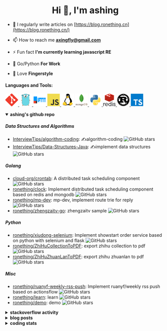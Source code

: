 <h1 align="center">Hi 👋, I'm ashing</h1>

- 📝 I regularly write articles on [https://blog.ronething.cn](https://blog.ronething.cn/)

- 📫 How to reach me **axingfly@gmail.com**

- ⚡ Fun fact **I'm currently learning javascript RE**

- 🧱 Go/Python **For Work**

- 🎸 Love **Fingerstyle**

<h4 align="left">Languages and Tools:</h4>
<p align="left"> <a href="https://git-scm.com/" target="_blank" rel="noreferrer"> <img src="./icons/git-scm-icon.svg" alt="git" width="40" height="40"/> </a> <a href="https://golang.org" target="_blank" rel="noreferrer"> <img src="./icons/go-original.svg" alt="go" width="40" height="40"/> </a> <a href="https://ifttt.com/" target="_blank" rel="noreferrer"> <img src="./icons/ifttt-ar21.svg" alt="ifttt" width="40" height="40"/> </a> <a href="https://developer.mozilla.org/en-US/docs/Web/JavaScript" target="_blank" rel="noreferrer"> <img src="./icons/javascript-original.svg" alt="javascript" width="40" height="40"/> </a> <a href="https://www.linux.org/" target="_blank" rel="noreferrer"> <img src="./icons/linux-original.svg" alt="linux" width="40" height="40"/> </a> <a href="https://www.mongodb.com/" target="_blank" rel="noreferrer"> <img src="./icons/mongodb-original-wordmark.svg" alt="mongodb" width="40" height="40"/> </a> <a href="https://www.python.org" target="_blank" rel="noreferrer"> <img src="./icons/python-original.svg" alt="python" width="40" height="40"/> </a> <a href="https://redis.io" target="_blank" rel="noreferrer"> <img src="./icons/redis-original-wordmark.svg" alt="redis" width="40" height="40"/> </a> <a href="https://www.rust-lang.org" target="_blank" rel="noreferrer"> <img src="https://raw.githubusercontent.com/devicons/devicon/master/icons/rust/rust-plain.svg" alt="rust" width="40" height="40"/> </a> <a href="https://www.typescriptlang.org/" target="_blank" rel="noreferrer"> <img src="./icons/typescript-original.svg" alt="typescript" width="40" height="40"/> </a> </p>

<details open>
  <summary><b>ashing's github repo</b></summary>

##### Data Structures and Algorithms

- [InterviewTips/algorithm-coding](https://github.com/InterviewTips/algorithm-coding): ✍️algorithm-coding  ![GitHub stars](https://img.shields.io/github/stars/InterviewTips/algorithm-coding?style=flat-square)
- [InterviewTips/Data-Structures-Java](https://github.com/InterviewTips/Data-Structures-Java): ✍️implement data structures ![GitHub stars](https://img.shields.io/github/stars/InterviewTips/Data-Structures-Java?style=flat-square)

##### Golang

- [cloud-org/crontab](https://github.com/cloud-org/crontab): A distributed task scheduling component ![GitHub stars](https://img.shields.io/github/stars/cloud-org/crontab?style=flat-square)
- [ronething/clock](https://github.com/ronething/clock): Implement distributed task scheduling component based on redis and mongodb ![GitHub stars](https://img.shields.io/github/stars/ronething/clock?style=flat-square)
- [ronething/mp-dev](https://github.com/ronething/mp-dev): mp-dev, implement route trie for reply ![GitHub stars](https://img.shields.io/github/stars/ronething/mp-dev?style=flat-square)
- [ronething/zhengzaitv-go](https://github.com/ronething/zhengzaitv-go): zhengzaitv sample ![GitHub stars](https://img.shields.io/github/stars/ronething/zhengzaitv-go?style=flat-square)

##### Python

- [ronething/xiudong-selenium](https://github.com/ronething/xiudong-selenium): Implement showstart order service based on python with selenium and flask ![GitHub stars](https://img.shields.io/github/stars/ronething/xiudong-selenium?style=flat-square)
- [ronething/ZhiHuCollectionToPDF](https://github.com/ronething/ZhiHuCollectionToPDF): export zhihu collection to pdf ![GitHub stars](https://img.shields.io/github/stars/ronething/ZhiHuCollectionToPDF?style=flat-square)
- [ronething/ZhiHuZhuanLanToPDF](https://github.com/ronething/ZhiHuZhuanLanToPDF): export zhihu zhuanlan to pdf ![GitHub stars](https://img.shields.io/github/stars/ronething/ZhiHuZhuanLanToPDF?style=flat-square)

##### Misc

- [ronething/ruanyf-weekly-rss-push](https://github.com/ronething/ruanyf-weekly-rss-push): Implement ruanyf/weekly rss push based on actionsflow ![GitHub stars](https://img.shields.io/github/stars/ronething/ifttt?style=flat-square)
- [ronething/learn](https://github.com/ronething/learn): learn ![GitHub stars](https://img.shields.io/github/stars/ronething/learn?style=flat-square)
- [ronething/demo](https://github.com/ronething/demo): demo ![GitHub stars](https://img.shields.io/github/stars/ronething/demo?style=flat-square)

</details>

<details>
  <summary><b>stackoverflow activity</b></summary>
  <br/>

<!-- STACKOVERFLOW:START -->
- [Answer by ashing for Golang Logrus Enable Opentelemetry Trace ID and Span ID in all Application Logs](https://stackoverflow.com/questions/72812236/golang-logrus-enable-opentelemetry-trace-id-and-span-id-in-all-application-logs/72839497#72839497)
- [Answer by ashing for Docker: Go server does not respond](https://stackoverflow.com/questions/72783444/docker-go-server-does-not-respond/72783904#72783904)
- [Answer by ashing for Why does an array field in a Go struct default to null when inserted into mongoDB database?](https://stackoverflow.com/questions/72724175/why-does-an-array-field-in-a-go-struct-default-to-null-when-inserted-into-mongod/72781724#72781724)
- [Answer by ashing for Mongodb how to search by regex OR on many fields?](https://stackoverflow.com/questions/72780053/mongodb-how-to-search-by-regex-or-on-many-fields/72780187#72780187)
- [Answer by ashing for How to create a dictionary out of weird list format?](https://stackoverflow.com/questions/72779914/how-to-create-a-dictionary-out-of-weird-list-format/72779993#72779993)
<!-- STACKOVERFLOW:END -->
</details>

<details>
  <summary><b>blog posts</b></summary>
  <br/>

<!-- BLOG-POST-LIST:START -->
 - [zhengzaitv-go release](https://blog.ronething.cn/20220629-zhengzaitv-go.html) - 2022-06-29T09:59:23Z
 - [go-zero gin jaeger trace](https://blog.ronething.cn/20220628-go-zero-trace-gin.html) - 2022-06-28T09:59:23Z
 - [function compute](https://blog.ronething.cn/20220606-functioncompute.html) - 2022-06-06T09:59:23Z
 - [blog github actions config](https://blog.ronething.cn/20220522-github-actions.html) - 2022-05-22T10:44:26Z
 - [implement showstart order service based on python and selenium](https://blog.ronething.cn/20220416-xiudong-selenium.html) - 2022-04-16T23:27:44Z<!-- BLOG-POST-LIST:END -->

</details>

  
<details>
  <summary><b>coding stats</b></summary>
  <br/>

<!--START_SECTION:waka-->
**🐱 My GitHub Data** 

> 🏆 932 Contributions in the Year 2022
 > 
> 📦 699.1 kB Used in GitHub's Storage 
 > 
> 📜 63 Public Repositories 
 > 
**I'm a Night 🦉** 

```text
🌞 Morning    45 commits     ███░░░░░░░░░░░░░░░░░░░░░░   11.72% 
🌆 Daytime    128 commits    ████████░░░░░░░░░░░░░░░░░   33.33% 
🌃 Evening    145 commits    █████████░░░░░░░░░░░░░░░░   37.76% 
🌙 Night      66 commits     ████░░░░░░░░░░░░░░░░░░░░░   17.19%
```
📅 **I'm Most Productive on Saturday** 

```text
Monday       44 commits     ██░░░░░░░░░░░░░░░░░░░░░░░   11.46% 
Tuesday      32 commits     ██░░░░░░░░░░░░░░░░░░░░░░░   8.33% 
Wednesday    48 commits     ███░░░░░░░░░░░░░░░░░░░░░░   12.5% 
Thursday     40 commits     ██░░░░░░░░░░░░░░░░░░░░░░░   10.42% 
Friday       54 commits     ███░░░░░░░░░░░░░░░░░░░░░░   14.06% 
Saturday     85 commits     █████░░░░░░░░░░░░░░░░░░░░   22.14% 
Sunday       81 commits     █████░░░░░░░░░░░░░░░░░░░░   21.09%
```


📊 **This Week I Spent My Time On** 

```text
⌚︎ Time Zone: Asia/Shanghai

💬 Programming Languages: 
Lua                      3 hrs 53 mins       █████████████░░░░░░░░░░░░   51.87% 
Go                       1 hr 32 mins        █████░░░░░░░░░░░░░░░░░░░░   20.58% 
YAML                     34 mins             ██░░░░░░░░░░░░░░░░░░░░░░░   7.72% 
Nginx configuration file 29 mins             █░░░░░░░░░░░░░░░░░░░░░░░░   6.59% 
Nginx Configuration      17 mins             █░░░░░░░░░░░░░░░░░░░░░░░░   3.84%

🔥 Editors: 
IntelliJ                 7 hrs 29 mins       █████████████████████████   100.0%

💻 Operating System: 
Mac                      7 hrs 29 mins       █████████████████████████   100.0%
```

**I Mostly Code in Go** 

```text
Go                       31 repos            █████████░░░░░░░░░░░░░░░░   36.05% 
Python                   23 repos            ██████░░░░░░░░░░░░░░░░░░░   26.74% 
Vue                      6 repos             █░░░░░░░░░░░░░░░░░░░░░░░░   6.98% 
JavaScript               5 repos             █░░░░░░░░░░░░░░░░░░░░░░░░   5.81% 
Jupyter Notebook         4 repos             █░░░░░░░░░░░░░░░░░░░░░░░░   4.65%
```



 Last Updated on 22/12/2022 09:53:25 UTC+08:00
<!--END_SECTION:waka-->

</details>
